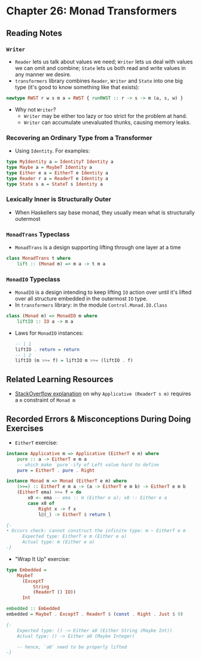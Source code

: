 # Chapter 26: Monad Transformers

## Reading Notes

### `Writer`

- `Reader` lets us talk about values we need; `Writer` lets us deal with values we can omit and combine; `State` lets us both read and write values in any manner we desire.
- `transformers` library combines `Reader`, `Writer` and `State` into one big type (it's good to know something like that exists): 

```hs
newtype RWST r w s m a = RWST { runRWST :: r -> s -> m (a, s, w) }
```

- Why not `Writer`?
  - `Writer` may be either too lazy or too strict for the problem at hand.
  - `Writer` can accumulate unevaluated thunks, causing memory leaks.

### Recovering an Ordinary Type from a Transformer

- Using `Identity`. For examples:

```hs
type MyIdentity a = IdentityT Identity a
type Maybe a = MaybeT Identity a
type Either e a = EitherT e Identity a
type Reader r a = ReaderT e Identity a
type State s a = StateT s Identity a
```

### Lexically Inner is Structurally Outer

- When Haskellers say base monad, they usually mean what is structurally outermost

### `MonadTrans` Typeclass

- `MonadTrans` is a design supporting lifting through one layer at a time

```hs
class MonadTrans t where
    lift :: (Monad m) => m a -> t m a
```

### `MonadIO` Typeclass

- `MonadIO` is a design intending to keep lifting `IO` action over until it's lifted over all structure embedded in the outermost `IO` type.
- In `transformers` library: in the module `Control.Monad.IO.Class`

```hs
class (Monad m) => MonadIO m where
    liftIO :: IO a -> m a
```

- Laws for `MonadIO` instances:
  ```hs
  -- | 1
  liftIO . return = return
  -- | 2
  liftIO (m >>= f) = liftIO m >>= (liftIO . f)
  ```

## Related Learning Resources

- [StackOverflow explanation](https://stackoverflow.com/questions/18673525/is-it-possible-to-implement-applicative-m-applicative-statet-s-m) on why `Applicative (ReaderT s m)` requires a `m` constraint of `Monad m`

## Recorded Errors & Misconceptions During Doing Exercises

- `EitherT` exercise:

```haskell
instance Applicative m => Applicative (EitherT e m) where
    pure :: a -> EitherT e m a
    -- which make `pure`-ify of Left value hard to define
    pure = EitherT . pure . Right

instance Monad m => Monad (EitherT e m) where
    (>>=) :: EitherT e m a -> (a -> EitherT e m b) -> EitherT e m b
    (EitherT ema) >>= f = do
        x0 <- ema -- ema :: m (Either e a); x0 :: Either e a
        case x0 of 
            Right x -> f x
            l@(_) -> EitherT $ return l

{-
• Occurs check: cannot construct the infinite type: m ~ EitherT e m
      Expected type: EitherT e m (Either e a)
      Actual type: m (Either e a)
-}
```

- "Wrap It Up" exercise:

```hs
type Embedded = 
    MaybeT 
      (ExceptT 
          String 
          (ReaderT () IO))
      Int

embedded :: Embedded
embedded = MaybeT . ExceptT . ReaderT $ (const . Right . Just $ 9) 

{-
    Expected type: () -> Either a0 (Either String (Maybe Int))
    Actual type: () -> Either a0 (Maybe Integer)

    -- hence, `a0` need to be properly lifted 
-}
```